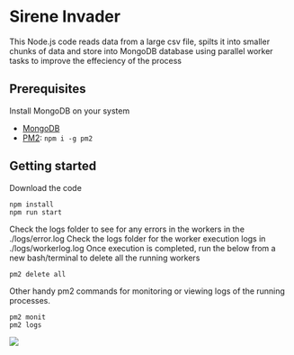 # Sirene Invader

This Node.js code reads data from a large csv file, spilts it into smaller chunks of data and store into MongoDB database using parallel worker tasks to improve the effeciency of the process

## Prerequisites

Install MongoDB on your system

- [MongoDB](https://docs.mongodb.com/manual/installation/)
- [PM2](https://pm2.keymetrics.io/docs/usage/quick-start/): `npm i -g pm2`

## Getting started

Download the code

```shell
npm install
npm run start
```
Check the logs folder to see for any errors in the workers in the ./logs/error.log
Check the logs folder for the worker execution logs in ./logs/workerlog.log
Once execution is completed, run the below from a new bash/terminal to delete all the running workers

```shell
pm2 delete all
```
Other handy pm2 commands for monitoring or viewing logs of the running processes.

```shell
pm2 monit
pm2 logs  
```

![](https://lh3.googleusercontent.com/DxaZ6nwS0WxbgLRe-elD7u_smIo1eV3alCMDRZoBg8DQ9y_BCWhTAXWYXlLsCHz2EWaJ7nE9RTEvJgmw7wSO6TxTf7Pylxc2CDS0hZ3Nn0pb3mVKD6WmsuWDDtbtc7tTmN_K6_oDqMdCQmyoQQAM14RVhCAWK6lzgFTyrgi9vv6fw3dhlyA-qzphWi_F9Dydjo45w8KcAPFwd4YeJNxbBLojXjp9oyl6qzIg4I9oLSJqQGyY0JK43LDbUpPwdZ6MxTLFyYpX_QqylT_k74B2UM6bPITNZpZbda1uhWXTeFh2eifYBTF_J6hpR6o9w9KuoT75Pafi8-4vvKy1wowvNn6lnenOBqMfbgoIr0ceVkXqFOkQ6yIOg-xi1QxZochQQNJT_H7iiy7NJCjYFIvdyMrVjZRjpdKvW-qsOsXgqtC9ke7v2JxdsCi-7zQ6JBC68AXVCZU5F1mGSYha174nS4mHp3HoASu64bvnH-Sx39IGHeTm_Y6F8TGdpxYmn8yMSwp1oIaqoU2uaB7bK-4TSsM3DEhEkT26eyAM6NCtOrRhh6Bb0rlBBWIb7hyarBy_aQVOzqk6YdU6QwE4dFbZsipX5TtePMZAgwL0tG-40kI54YMcZslf3vf-QtCvwQDe4YKXhQJ0HcD8nBNxcAUCTi2PjsXZvIXmaS3f1Of0USQBxxwkWbGnLevNpADBObN6a-AxuZA_jtxpnhmZuX4kIhzA=w2232-h1426-no?authuser=0)